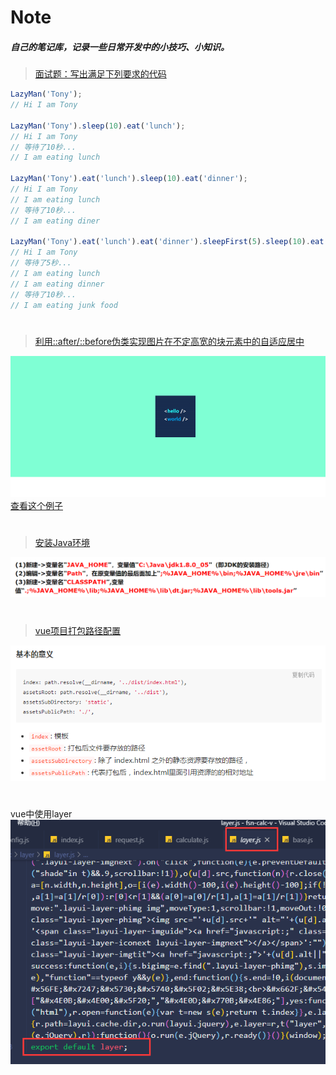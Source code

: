 # Note
##### 自己的笔记库，记录一些日常开发中的小技巧、小知识。
>[面试题：写出满足下列要求的代码](https://github.com/KevinShowli/blog/blob/master/articles/1.md)
```javascript
LazyMan('Tony');
// Hi I am Tony

LazyMan('Tony').sleep(10).eat('lunch');
// Hi I am Tony
// 等待了10秒...
// I am eating lunch

LazyMan('Tony').eat('lunch').sleep(10).eat('dinner');
// Hi I am Tony
// I am eating lunch
// 等待了10秒...
// I am eating diner

LazyMan('Tony').eat('lunch').eat('dinner').sleepFirst(5).sleep(10).eat('junk food');
// Hi I am Tony
// 等待了5秒...
// I am eating lunch
// I am eating dinner
// 等待了10秒...
// I am eating junk food
```
#
>[利用::after/::before伪类实现图片在不定高宽的块元素中的自适应居中](https://github.com/KevinShowli/blog/blob/master/articles/2.md)

![](https://github.com/KevinShowli/blog/blob/master/images/inline-block1.png)
[查看这个例子](https://github.com/KevinShowli/blog/blob/master/demos/inline-block.html)

#
>[安装Java环境](https://github.com/KevinShowli/blog/blob/master/articles/3.md)

![](https://github.com/KevinShowli/blog/blob/master/images/java环境变量.png)


#
>[vue项目打包路径配置](https://github.com/KevinShowli/blog/blob/master/articles/4.md)

![](https://github.com/KevinShowli/blog/blob/master/images/build.png)
 
 #
 vue中使用layer
![](https://github.com/KevinShowli/blog/blob/master/images/layer.png)
